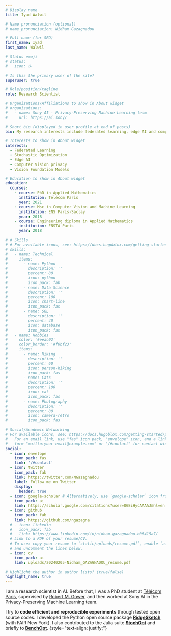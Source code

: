 ```yaml
---
# Display name
title: Iyad Walwil

# Name pronunciation (optional)
# name_pronunciation: Nidham Gazagnadou

# Full name (for SEO)
first_name: Iyad
last_name: Walwil

# Status emoji
# status:
#   icon: ☕️

# Is this the primary user of the site?
superuser: true

# Role/position/tagline
role: Research Scientist

# Organizations/Affiliations to show in About widget
# organizations:
#   - name: Sony AI - Privacy-Preserving Machine Learning team
#     url: https://ai.sony/

# Short bio (displayed in user profile at end of posts)
bio: My research interests include federated learning, edge AI and computer vision privacy.

# Interests to show in About widget
interests:
  - Federated Learning
  - Stochastic Optimization
  - Edge AI
  - Computer Vision privacy
  - Vision Foundation Models

# Education to show in About widget
education:
  courses:
    - course: PhD in Applied Mathematics
      institution: Télécom Paris
      year: 2021
    - course: Msc in Computer Vision and Machine Learning
      institution: ENS Paris-Saclay
      year: 2018
    - course: Engineering diploma in Applied Mathematics
      institution: ENSTA Paris
      year: 2018

# # Skills
# # For available icons, see: https://docs.hugoblox.com/getting-started/page-builder/#icons
# skills:
#   - name: Technical
#     items:
#       - name: Python
#         description: ''
#         percent: 80
#         icon: python
#         icon_pack: fab
#       - name: Data Science
#         description: ''
#         percent: 100
#         icon: chart-line
#         icon_pack: fas
#       - name: SQL
#         description: ''
#         percent: 40
#         icon: database
#         icon_pack: fas
#   - name: Hobbies
#     color: '#eeac02'
#     color_border: '#f0bf23'
#     items:
#       - name: Hiking
#         description: ''
#         percent: 60
#         icon: person-hiking
#         icon_pack: fas
#       - name: Cats
#         description: ''
#         percent: 100
#         icon: cat
#         icon_pack: fas
#       - name: Photography
#         description: ''
#         percent: 80
#         icon: camera-retro
#         icon_pack: fas

# Social/Academic Networking
# For available icons, see: https://docs.hugoblox.com/getting-started/page-builder/#icons
#   For an email link, use "fas" icon pack, "envelope" icon, and a link in the
#   form "mailto:your-email@example.com" or "/#contact" for contact widget.
social:
  - icon: envelope
    icon_pack: fas
    link: '/#contact'
  - icon: twitter
    icon_pack: fab
    link: https://twitter.com/NGazagnadou
    label: Follow me on Twitter
    display:
      header: true
  - icon: google-scholar # Alternatively, use `google-scholar` icon from `ai` icon pack
    icon_pack: ai
    link: https://scholar.google.com/citations?user=8GEiHycAAAAJ&hl=en
  - icon: github
    icon_pack: fab
    link: https://github.com/ngazagna
  # - icon: linkedin
  #   icon_pack: fab
  #   link: https://www.linkedin.com/in/nidham-gazagnadou-b06415a7/
  # Link to a PDF of your resume/CV.
  # To use: copy your resume to `static/uploads/resume.pdf`, enable `ai` icons in `params.yaml`,
  # and uncomment the lines below.
  - icon: cv
    icon_pack: ai
    link: uploads/20240205-Nidham_GAZAGNADOU_resume.pdf

# Highlight the author in author lists? (true/false)
highlight_name: true
---
```


I am a research scientist in AI.
Before that, I was a PhD student at [Télécom Paris](https://www.telecom-paris.fr/), supervised by [Robert M. Gower](https://gowerrobert.github.io/), and then worked at Sony AI in the Privacy-Preserving Machine Learning team.
<!-- [Sony AI blog posts](https://ai.sony/blog/blog-035/). -->

I try to **code efficient and reproducible experiments** through tested open source codes.
I developed the Python open source package **[RidgeSketch](https://github.com/facebookresearch/RidgeSketch)** (with FAIR New York).
I also contributed to the Julia suite **[StochOpt](https://github.com/gowerrobert/StochOpt.jl)** and briefly to **[BenchOpt](https://github.com/benchopt/benchOpt)**.
{style="text-align: justify;"}
